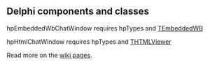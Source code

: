 Delphi components and classes
-----------------------------

hpEmbeddedWbChatWindow requires hpTypes and [TEmbeddedWB](https://github.com/ghquant/Delphi-EmbeddedWB)

hpHtmlChatWindow requires hpTypes and [THTMLViewer](https://code.google.com/p/thtmlviewer/)

Read more on the [wiki pages](https://github.com/livve/delphi/wiki/).
